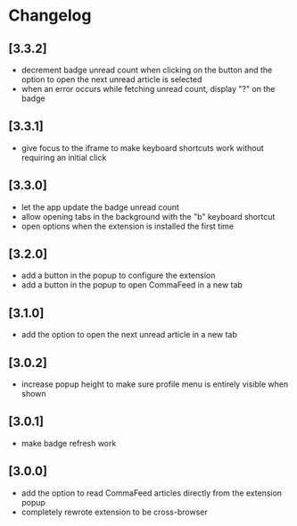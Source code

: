 # Changelog

## [3.3.2]

-   decrement badge unread count when clicking on the button and the option to open the next unread article is selected
-   when an error occurs while fetching unread count, display "?" on the badge

## [3.3.1]

-   give focus to the iframe to make keyboard shortcuts work without requiring an initial click

## [3.3.0]

-   let the app update the badge unread count
-   allow opening tabs in the background with the "b" keyboard shortcut
-   open options when the extension is installed the first time

## [3.2.0]

-   add a button in the popup to configure the extension
-   add a button in the popup to open CommaFeed in a new tab

## [3.1.0]

-   add the option to open the next unread article in a new tab

## [3.0.2]

-   increase popup height to make sure profile menu is entirely visible when shown

## [3.0.1]

-   make badge refresh work

## [3.0.0]

-   add the option to read CommaFeed articles directly from the extension popup
-   completely rewrote extension to be cross-browser
